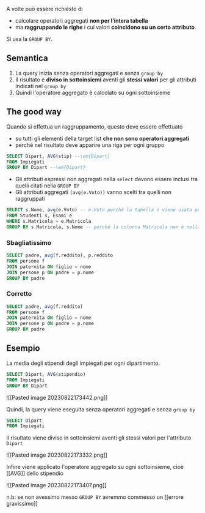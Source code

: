 A volte può essere richiesto di 
- calcolare operatori aggregati **non per l’intera tabella**
- ma **raggruppando le righe** i cui valori **coincidono su un certo attributo**.

Si usa la `GROUP BY`.

## Semantica 
1. La query inizia senza operatori aggregati e senza `group by`
2. Il risultato è **diviso in sottoinsiemi** aventi gli **stessi valori** per gli attributi indicati nel `group by`
3. Quindi l'operatore aggregato è calcolato su ogni sottoinsieme

## The good way
Quando si effettua un raggruppamento, questo deve essere effettuato 
- su tutti gli elementi della target list **che non sono operatori aggregati** 
- perché nel risultato deve apparire una riga per ogni gruppo

```sql
SELECT Dipart, AVG(stip) --\em{Dipart}
FROM Impiegati
GROUP BY Dipart --\em{Dipart}
```

- Gli attributi espressi non aggregati nella `select` devono essere inclusi tra quelli citati nella `GROUP BY`
- Gli attributi aggregati `(avg(e.Voto))` vanno scelti tra quelli non raggruppati

```sql
SELECT s.Nome, avg(e.Voto) -- e.Voto perché la tabella s viene usata per la groupBy
FROM Studenti s, Esami e 
WHERE s.Matricola = e.Matricola 
GROUP BY s.Matricola, s.Nome -- perché la colonna Matricola non è nella Select, Nome sì
```

### Sbagliatissimo
```sql
SELECT padre, avg(f.reddito), p.reddito  
FROM persone f 
JOIN paternita ON figlio = nome 
JOIN persone p ON padre = p.nome
GROUP BY padre
```

### Corretto
```sql
SELECT padre, avg(f.reddito)  
FROM persone f 
JOIN paternita ON figlio = nome 
JOIN persone p ON padre = p.nome 
GROUP BY padre
```

## Esempio 
La media degli stipendi degli impiegati per ogni dipartimento.

```sql
SELECT Dipart, AVG(stipendio) 
FROM Impiegati  
GROUP BY Dipart
```

![[Pasted image 20230822173442.png]]

Quindi, la query viene eseguita senza operatori aggregati e senza `group by`

```sql
SELECT Dipart
FROM Impiegati 
```

Il risultato viene diviso in sottoinsiemi aventi gli stessi valori per l'attributo `Dipart`

![[Pasted image 20230822173332.png]]

Infine viene applicato l'operatore aggregato su ogni sottoinsieme, cioè [[AVG]] dello stipendio

![[Pasted image 20230822173407.png]]

n.b: se non avessimo messo `GROUP BY` avremmo commesso un [[errore gravissimo]]